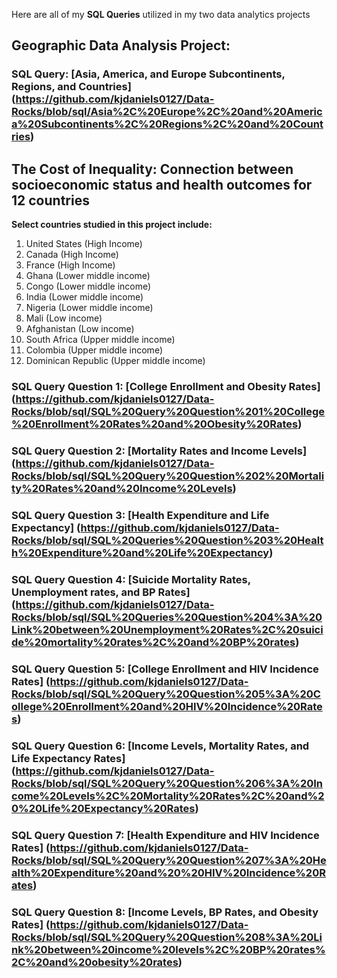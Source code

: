 Here are all of my **SQL Queries** utilized in my two data analytics projects
## Geographic Data Analysis Project:

### SQL Query: [Asia, America, and Europe Subcontinents, Regions, and Countries] (https://github.com/kjdaniels0127/Data-Rocks/blob/sql/Asia%2C%20Europe%2C%20and%20America%20Subcontinents%2C%20Regions%2C%20and%20Countries) 

## The Cost of Inequality: Connection between socioeconomic status and health outcomes for 12 countries

**Select countries studied in this project include:** 
1. United States (High Income)
2. Canada (High Income)
3. France (High Income)
4. Ghana (Lower middle income)
5. Congo (Lower middle income)
6. India (Lower middle income)
7. Nigeria (Lower middle income)
8. Mali (Low income)
9. Afghanistan (Low income)
10. South Africa (Upper middle income)
11. Colombia (Upper middle income)
12. Dominican Republic (Upper middle income)

### SQL Query Question 1: [College Enrollment and Obesity Rates] (https://github.com/kjdaniels0127/Data-Rocks/blob/sql/SQL%20Query%20Question%201%20College%20Enrollment%20Rates%20and%20Obesity%20Rates) 
### SQL Query Question 2: [Mortality Rates and Income Levels] (https://github.com/kjdaniels0127/Data-Rocks/blob/sql/SQL%20Query%20Question%202%20Mortality%20Rates%20and%20Income%20Levels)
### SQL Query Question 3: [Health Expenditure and Life Expectancy] (https://github.com/kjdaniels0127/Data-Rocks/blob/sql/SQL%20Queries%20Question%203%20Health%20Expenditure%20and%20Life%20Expectancy) 
### SQL Query Question 4: [Suicide Mortality Rates, Unemployment rates, and BP Rates] (https://github.com/kjdaniels0127/Data-Rocks/blob/sql/SQL%20Queries%20Question%204%3A%20Link%20between%20Unemployment%20Rates%2C%20suicide%20mortality%20rates%2C%20and%20BP%20rates) 
### SQL Query Question 5: [College Enrollment and HIV Incidence Rates] (https://github.com/kjdaniels0127/Data-Rocks/blob/sql/SQL%20Query%20Question%205%3A%20College%20Enrollment%20and%20HIV%20Incidence%20Rates) 
### SQL Query Question 6: [Income Levels, Mortality Rates, and Life Expectancy Rates] (https://github.com/kjdaniels0127/Data-Rocks/blob/sql/SQL%20Query%20Question%206%3A%20Income%20Levels%2C%20Mortality%20Rates%2C%20and%20%20Life%20Expectancy%20Rates)
### SQL Query Question 7: [Health Expenditure and HIV Incidence Rates] (https://github.com/kjdaniels0127/Data-Rocks/blob/sql/SQL%20Query%20Question%207%3A%20Health%20Expenditure%20and%20%20HIV%20Incidence%20Rates)
### SQL Query Question 8: [Income Levels, BP Rates, and Obesity Rates] (https://github.com/kjdaniels0127/Data-Rocks/blob/sql/SQL%20Query%20Question%208%3A%20Link%20between%20income%20levels%2C%20BP%20rates%2C%20and%20obesity%20rates) 
